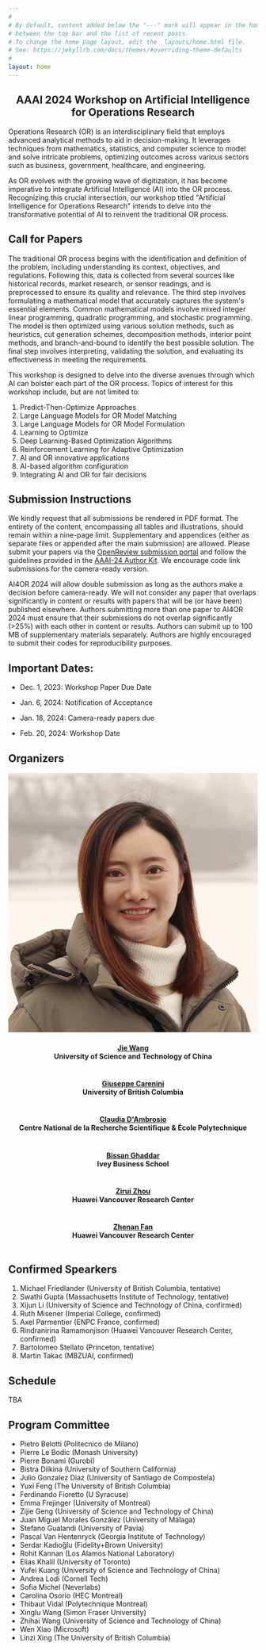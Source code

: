 ```yaml
---
#
# By default, content added below the "---" mark will appear in the home page
# between the top bar and the list of recent posts.
# To change the home page layout, edit the _layouts/home.html file.
# See: https://jekyllrb.com/docs/themes/#overriding-theme-defaults
#
layout: home
---
```


<center>
<h2 class="blackpar_title"> AAAI 2024 Workshop on Artificial Intelligence for Operations Research </h2>
<!-- <h3 class="blackpar_title"> AAAI 4 </h3> -->
</center>

Operations Research (OR) is an interdisciplinary field that employs advanced analytical methods to aid in decision-making. It leverages techniques from mathematics, statistics, and computer science to model and solve intricate problems, optimizing outcomes across various sectors such as business, government, healthcare, and engineering.

As OR evolves with the growing wave of digitization, it has become imperative to integrate Artificial Intelligence (AI) into the OR process.  Recognizing this crucial intersection, our workshop titled "Artificial Intelligence for Operations Research" intends to delve into the transformative potential of AI to reinvent the traditional OR process.

<!-- Call for Papers -->
<h2 class="blackpar_title" id="Call for Papers">Call for Papers</h2>

The traditional OR process begins with the identification and definition of the problem, including understanding its context, objectives, and regulations. Following this, data is collected from several sources like historical records, market research, or sensor readings, and is preprocessed to ensure its quality and relevance. The third step involves formulating a mathematical model that accurately captures the system's essential elements. Common mathematical models involve mixed integer linear programming, quadratic programming, and stochastic programming. The model is then optimized using various solution methods, such as heuristics, cut generation schemes, decomposition methods, interior point methods, and branch-and-bound to identify the best possible solution. The final step involves interpreting, validating the solution, and evaluating its effectiveness in meeting the requirements.

This workshop is designed to delve into the diverse avenues through which AI can bolster each part of the OR process. 
Topics of interest for this workshop include, but are not limited to:

1. Predict-Then-Optimize Approaches
2. Large Language Models for OR Model Matching
3. Large Language Models for OR Model Formulation
4. Learning to Optimize
5. Deep Learning-Based Optimization Algorithms
6. Reinforcement Learning for Adaptive Optimization
7. AI and OR innovative applications
8. AI-based algorithm configuration
9. Integrating AI and OR for fair decisions


<h2 class="blackpar_title" id="Submission">Submission Instructions</h2>

We kindly request that all submissions be rendered in PDF format. The entirety of the content, encompassing all tables and illustrations, should remain within a nine-page limit.
Supplementary and appendices (either as separate files or appended after the main submission) are allowed.
Please submit your papers via the [OpenReview submission portal](https://openreview.net/) and follow the guidelines provided in the [AAAI-24 Author Kit](https://aaai.org/wp-content/uploads/2023/06/AuthorKit24.zip).
We encourage code link submissions for the camera-ready version.

AI4OR 2024 will allow double submission as long as the authors make a decision before camera-ready. We will not consider any paper that overlaps significantly in content or results with papers that will be (or have been) published elsewhere. Authors submitting more than one paper to AI4OR 2024 must ensure that their submissions do not overlap significantly (>25%) with each other in content or results. Authors can submit up to 100 MB of supplementary materials separately. Authors are highly encouraged to submit their codes for reproducibility purposes. 


<h2 class="blackpar_title" id="Dates">Important Dates:</h2>

 - Dec. 1, 2023: Workshop Paper Due Date 

 - Jan. 6, 2024: Notification of Acceptance

 - Jan. 18, 2024: Camera-ready papers due

 - Feb. 20, 2024: Workshop Date



<!-- Organizers -->
<h2 class="blackpar_title" id="Organizers">Organizers</h2>
<div class="row">

 <div class="card column">
	  <img src="/images/Yue_Dong.jpg" alt="Jie Wang" class="img_card">
	  <div class="container">
		<center>
		<h4>
      <a href="https://miralab.ai/people/jie-wang/"><b>Jie Wang</b></a>
			<br>
			University of Science and Technology of China
		</h4>
		</center>
	  </div>
	</div>

 <div class="card column">
	  <div class="container">
		<center>
		<h4>
      <a href="https://www.cs.ubc.ca/~carenini/"><b>Giuseppe Carenini</b></a>
			<br>
			University of British Columbia
		</h4>
		</center>
	  </div>
	</div>

 <div class="card column">
	  <div class="container">
		<center>
		<h4>
      <a href="https://www.lix.polytechnique.fr/~dambrosio/"><b>Claudia D'Ambrosio</b></a>
			<br>
			Centre National de la Recherche Scientifique & École Polytechnique
		</h4>
		</center>
	  </div>
	</div>
 
</div>

<div class="row">

<div class="card column">
	  <div class="container">
		<center>
		<h4>
      <a href="https://www.ivey.uwo.ca/faculty/directory/bissan-ghaddar/"><b>Bissan Ghaddar</b></a>
			<br>
			Ivey Business School
		</h4>
		</center>
	  </div>
	</div>

<div class="card column">
	  <div class="container">
		<center>
		<h4>
			<a href="https://scholar.google.com/citations?user=2fKv_JQAAAAJ"><b>Zirui Zhou</b></a>
			<br>
			Huawei Vancouver Research Center
		</h4>
		</center>
	  </div>
	</div>

<div class="card column">
	  <div class="container">
		<center>
		<h4>
			<a href="https://zhenanf.me/"><b>Zhenan Fan</b></a>
			<br>
			Huawei Vancouver Research Center
		</h4>
		</center>
	  </div>
	</div>

</div>
  
  
<!-- Confirmed Spearkers -->
<h2 class="blackpar_title" id="Confirmed Spearkers">Confirmed Spearkers</h2>

1. Michael Friedlander (University of British Columbia, tentative)
2. Swathi Gupta (Massachusetts Institute of Technology, tentative)
3. Xijun Li (University of Science and Technology of China, confirmed)
4. Ruth Misener (Imperial College, confirmed)
5. Axel Parmentier (ENPC France, confirmed)
6. Rindranirina Ramamonjison (Huawei Vancouver Research Center, confirmed)
7. Bartolomeo Stellato (Princeton, tentative)
8. Martin Takac (MBZUAI, confirmed)




<!-- Schedule -->
<h2 class="blackpar_title" id="Schedule"><b>Schedule</b></h2>
TBA
<!-- 
<a href="https://summarization-workshop.github.io/schedule/"><b>NewSumm 2023 schedule (9am - 6pm AST)</b></a>
-->




<!-- PC -->
<h2 class="blackpar_title" id="Program Committee">Program Committee</h2>

- Pietro Belotti (Politecnico de Milano)
- Pierre Le Bodic (Monash University)
- Pierre Bonami (Gurobi)
- Bistra Dilkina (University of Southern California)
- Julio Gonzalez Diaz (University of Santiago de Compostela)
- Yuxi Feng (The University of British Columbia)
- Ferdinando Fioretto (U Syracuse)
- Emma Frejinger (University of Montreal)
- Zijie Geng (University of Science and Technology of China)
- Juan Miguel Morales González (University of Málaga)
- Stefano Gualandi (University of Pavia)
- Pascal Van Hentenryck (Georgia Institute of Technology)
- Serdar Kadıoğlu (Fidelity+Brown University)
- Rohit Kannan (Los Alamos National Laboratory)
- Elias Khalil (University of Toronto)
- Yufei Kuang (University of Science and Technology of China)
- Andrea Lodi (Cornell Tech)
- Sofia Michel (Neverlabs)
- Carolina Osorio (HEC Montreal)
- Thibaut Vidal (Polytechnique Montreal)
- Xinglu Wang (Simon Fraser University)
- Zhihai Wang (University of Science and Technology of China)
- Wen Xiao (Microsoft)
- Linzi Xing (The University of British Columbia)

